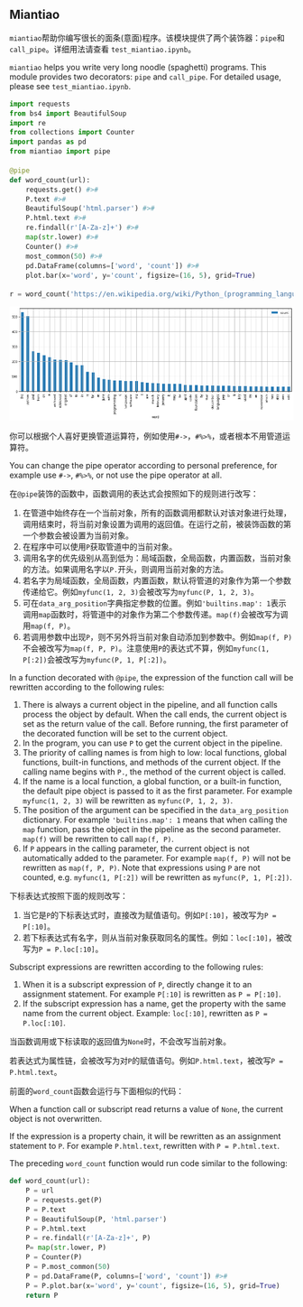 ## Miantiao

`miantiao`帮助你编写很长的面条(意面)程序。该模块提供了两个装饰器：`pipe`和`call_pipe`。详细用法请查看
`test_miantiao.ipynb`。

`miantiao` helps you write very long noodle (spaghetti) programs. This module provides two decorators: `pipe` and `call_pipe`. For detailed usage, please see
`test_miantiao.ipynb`.

```python
import requests
from bs4 import BeautifulSoup
import re
from collections import Counter
import pandas as pd
from miantiao import pipe

@pipe
def word_count(url):
    requests.get() #>#
    P.text #>#
    BeautifulSoup('html.parser') #>#
    P.html.text #>#
    re.findall(r'[A-Za-z]+') #>#
    map(str.lower) #>#
    Counter() #>#
    most_common(50) #>#
    pd.DataFrame(columns=['word', 'count']) #>#
    plot.bar(x='word', y='count', figsize=(16, 5), grid=True)

r = word_count('https://en.wikipedia.org/wiki/Python_(programming_language)');
```

![](example_output.png)

你可以根据个人喜好更换管道运算符，例如使用`#->`，`#%>%`，或者根本不用管道运算符。

You can change the pipe operator according to personal preference, for example use `#->`, `#%>%`, or not use the pipe operator at all.

在`@pipe`装饰的函数中，函数调用的表达式会按照如下的规则进行改写：

1. 在管道中始终存在一个当前对象，所有的函数调用都默认对该对象进行处理，调用结束时，将当前对象设置为调用的返回值。在运行之前，被装饰函数的第一个参数会被设置为当前对象。
1. 在程序中可以使用`P`获取管道中的当前对象。
1. 调用名字的优先级别从高到低为：局域函数，全局函数，内置函数，当前对象的方法。如果调用名字以`P.`开头，则调用当前对象的方法。
1. 若名字为局域函数，全局函数，内置函数，默认将管道的对象作为第一个参数传递给它。例如`myfunc(1, 2, 3)`会被改写为`myfunc(P, 1, 2, 3)`。
1. 可在`data_arg_position`字典指定参数的位置。例如`'builtins.map': 1`表示调用`map`函数时，将管道中的对象作为第二个参数传递。`map(f)`会被改写为调用`map(f, P)`。
1. 若调用参数中出现`P`，则不另外将当前对象自动添加到参数中。例如`map(f, P)`不会被改写为`map(f, P, P)`。注意使用`P`的表达式不算，例如`myfunc(1, P[:2])`会被改写为`myfunc(P, 1, P[:2])`。

In a function decorated with `@pipe`, the expression of the function call will be rewritten according to the following rules:

1. There is always a current object in the pipeline, and all function calls process the object by default. When the call ends, the current object is set as the return value of the call. Before running, the first parameter of the decorated function will be set to the current object.
1. In the program, you can use `P` to get the current object in the pipeline.
1. The priority of calling names is from high to low: local functions, global functions, built-in functions, and methods of the current object. If the calling name begins with `P.`, the method of the current object is called.
1. If the name is a local function, a global function, or a built-in function, the default pipe object is passed to it as the first parameter. For example `myfunc(1, 2, 3)` will be rewritten as `myfunc(P, 1, 2, 3)`.
1. The position of the argument can be specified in the `data_arg_position` dictionary. For example `'builtins.map': 1` means that when calling the `map` function, pass the object in the pipeline as the second parameter. `map(f)` will be rewritten to call `map(f, P)`.
1. If `P` appears in the calling parameter, the current object is not automatically added to the parameter. For example `map(f, P)` will not be rewritten as `map(f, P, P)`. Note that expressions using `P` are not counted, e.g. `myfunc(1, P[:2])` will be rewritten as `myfunc(P, 1, P[:2])`.

下标表达式按照下面的规则改写：

1. 当它是`P`的下标表达式时，直接改为赋值语句。例如`P[:10]`，被改写为`P = P[:10]`。
2. 若下标表达式有名字，则从当前对象获取同名的属性。例如：`loc[:10]`，被改写为`P = P.loc[:10]`。

Subscript expressions are rewritten according to the following rules:

1. When it is a subscript expression of `P`, directly change it to an assignment statement. For example `P[:10]` is rewritten as `P = P[:10]`.
2. If the subscript expression has a name, get the property with the same name from the current object. Example: `loc[:10]`, rewritten as `P = P.loc[:10]`.

当函数调用或下标读取的返回值为`None`时，不会改写当前对象。

若表达式为属性链，会被改写为对`P`的赋值语句。例如`P.html.text`，被改写`P = P.html.text`。

前面的`word_count`函数会运行与下面相似的代码：

When a function call or subscript read returns a value of `None`, the current object is not overwritten.

If the expression is a property chain, it will be rewritten as an assignment statement to `P`. For example `P.html.text`, rewritten with `P = P.html.text`.

The preceding `word_count` function would run code similar to the following:

```python
def word_count(url):
    P = url
    P = requests.get(P)
    P = P.text
    P = BeautifulSoup(P, 'html.parser')
    P = P.html.text
    P = re.findall(r'[A-Za-z]+', P)
    P= map(str.lower, P)
    P = Counter(P)
    P = P.most_common(50)
    P = pd.DataFrame(P, columns=['word', 'count']) #>#
    P = P.plot.bar(x='word', y='count', figsize=(16, 5), grid=True)
    return P
```    